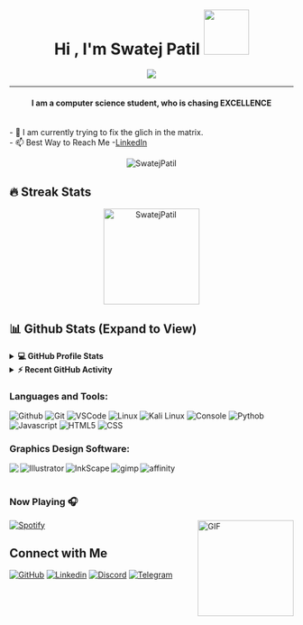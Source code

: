 
<h1 align="center">    Hi , I'm Swatej Patil <img src="https://media.giphy.com/media/hvRJCLFzcasrR4ia7z/giphy.gif" width="80"></h1>
<p align="center">
  <a href="https://github.com/DenverCoder1/readme-typing-svg"><img src="https://readme-typing-svg.herokuapp.com?ont=comfortaa&color=016EEA&size=24&lines=Computer+Science+Student;Web+Developer;Cyber+Security+Enthusiast;Graphic%20Designer;Making+My+Dent+in+the+Universe&center=true&width=500&height=50"></a>
</p>


<hr/>
<h4 align="center">I am a computer science student, who is chasing EXCELLENCE </h4>
<br>
- 🌱 I am currently trying to fix the glich in the matrix.<br>
- 📫 Best Way to Reach Me -<a href="https://www.linkedin.com/in/swatej-patil-725001202/" target="_top">LinkedIn</a><br>



<p align="center"> <img src="https://komarev.com/ghpvc/?username=SwatejPatil&label=Swatej's%20Profile%20Views%20&color=7CFC00&style=social" alt="SwatejPatil" /> </p>


## 🔥 Streak Stats
<p align="center"><img align="center" src="https://github-readme-streak-stats.herokuapp.com/?user=SwatejPatil&theme=algolia" alt="SwatejPatil" height ="170px"/></p>



## 📊 Github Stats (Expand to View) 

<details> 
  <summary><b>💻 GitHub Profile Stats</b></summary>
 <p>
<a href="https://github.com/AVS1508">
  <img height="180em" src="https://github-readme-stats.vercel.app/api?username=SwatejPatil&show_icons=true&theme=radical" />
  <img height="180em" src="https://github-readme-stats-eight-theta.vercel.app/api/top-langs/?username=SwatejPatil&theme=radical&layout=compact&exclude_lang=java+r" />
</a>
</p>
</details>


<details>
  <summary><b>⚡ Recent GitHub Activity</b></summary>
   <a href="https://github.com/SwatejPatil"><img alt="SwatejPatil's Activity Graph" src="https://activity-graph.herokuapp.com/graph?username=SwatejPatil&custom_title=Swatej%20Patil's%20Contribution%20Graph&theme=react-dark" /></a>
  <br/>

</details>

### Languages and Tools:
![Github](https://img.icons8.com/material-outlined/30/github.png)
![Git](https://img.icons8.com/color/30/git.png)
![VSCode](https://img.icons8.com/color/30/visual-studio-code-2019.png)
![Linux](https://img.icons8.com/color/30/000000/linux--v2.png)
![Kali Linux](https://img.icons8.com/color/30/kali-linux.png)
![Console](https://img.icons8.com/color/30/console.png)
![Pythob](https://img.icons8.com/color/30/000000/python--v1.png)
![Javascript](https://img.icons8.com/color/30/000000/javascript--v1.png)
![HTML5](https://img.icons8.com/color/30/000000/html-5--v1.png)
![CSS](https://img.icons8.com/color/30/000000/css3.png)


<!-- ![Windows](https://img.icons8.com/color/30/windows-10.png)
![Ubuntu](https://img.icons8.com/color/30/ubuntu--v1.png) -->

<!-- <p align="left"> <a href="https://www.cprogramming.com/" target="_blank"> <img src="https://raw.githubusercontent.com/devicons/devicon/master/icons/c/c-original.svg" alt="c" width="25" height="25"/> </a> <a href="https://www.w3schools.com/cpp/" target="_blank"> <img src="https://raw.githubusercontent.com/devicons/devicon/master/icons/cplusplus/cplusplus-original.svg" alt="cplusplus" width="25" height="25"/> </a> <a href="https://www.w3schools.com/css/" target="_blank"> <img src="https://raw.githubusercontent.com/devicons/devicon/master/icons/css3/css3-original-wordmark.svg" alt="css3" width="25" height="25"/> </a> <a href="https://git-scm.com/" target="_blank"> <img src="https://www.vectorlogo.zone/logos/git-scm/git-scm-icon.svg" alt="git" width="25" height="25"/> </a> <a href="https://www.w3.org/html/" target="_blank"> <img src="https://raw.githubusercontent.com/devicons/devicon/master/icons/html5/html5-original-wordmark.svg" alt="html5" width="25" height="25"/> </a> <a href="https://developer.mozilla.org/en-US/docs/Web/JavaScript" target="_blank"> <img src="https://raw.githubusercontent.com/devicons/devicon/master/icons/javascript/javascript-original.svg" alt="javascript" width="25" height="25"/> </a>   </p> -->


### Graphics Design Software:

<a href="https://www.photoshop.com/en" target="_blank"> <img align="left" src="https://img.icons8.com/fluency/48/000000/adobe-photoshop.png"/> </a>

<a href="https://www.adobe.com/in/products/illustrator.html" target="_blank"> <img align="left" alt="Illustrator" img src="https://img.icons8.com/color/48/000000/adobe-illustrator--v1.png"/></a> 




<a href="https://inkscape.org/" target="_blank"> <img align="left" alt="InkScape" src="https://img.icons8.com/nolan/48/inkscape.png"/> </a>

<a href="https://www.gimp.org//" target="_blank"> <img align="left" alt="gimp"  src="https://img.icons8.com/nolan/48/gimp.png"/> </a>



<a href="https://affinity.serif.com/en-us/" target="_blank"> <img align="left" alt="affinity" src="https://img.icons8.com/fluency/48/000000/affinity-designer.png"/> </a>






<br />
<br />

### Now Playing 🎧

[![Spotify](https://novatorem-kyzbk7wxl-bardiesel.vercel.app/api/spotify)](https://open.spotify.com/user/12puvr4jvqy5yrh0zyx2iwxhc)
<img align="right" alt="GIF" height="170px" src="https://media.giphy.com/media/J5B1Y8QZnzXXbLQIBu/giphy.gif" />


## Connect with Me
[![GitHub](https://img.shields.io/badge/Github-100000?style=for-the-badge&logo=github&logoColor=white)](https://github.com/SwatejPatil)
[![Linkedin](https://img.shields.io/badge/Linkedin-0077B5?style=for-the-badge&logo=linkedin&logoColor=white)](https://www.linkedin.com/in/swatej-patil-725001202/)
[![Discord](https://img.shields.io/badge/Discord-7289DA?style=for-the-badge&logo=discord&logoColor=white)](https://discord.gg/)
[![Telegram](https://img.shields.io/badge/Telegram-7289DA?style=for-the-badge&logo=Telegram&logoColor=white)](https://t.me/Agent_Of_Chaoss)


<!--img align="right" alt="Coding" width="450" src="https://camo.githubusercontent.com/6607041227d81f650340ff070cc2843518acad359b57e5bb054a9fb7127aa041/68747470733a2f2f63646e2e6472696262626c652e636f6d2f75736572732f323634363432332f73637265656e73686f74732f353530373139362f636f6d70757465722e676966" data-canonical-src="https://cdn.dribbble.com/users/2646423/screenshots/5507196/computer.gif" style="max-width:100%;"/-->

